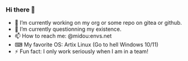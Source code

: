 ### Hi there 👋

<!--
**Midou36O/Midou36O** is a ✨ _special_ ✨ repository because its `README.md` (this file) appears on your GitHub profile.-->

- 🔭 I’m currently working on my org or some repo on gitea or github.
- 🌱 I’m currently questionning my existence.
- 📫 How to reach me: @midou:envs.net
- ⌨ My favorite OS: Artix Linux (Go to hell Windows 10/11)
- ⚡ Fun fact: I only work seriously when I am in a team!
